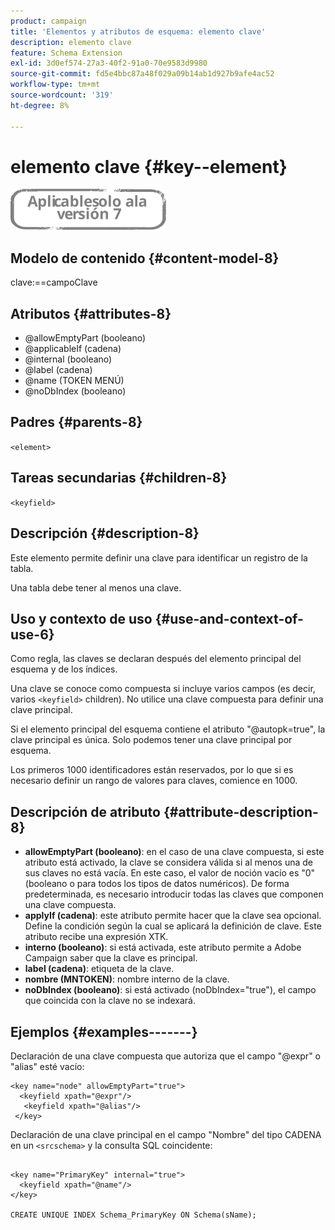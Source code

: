 ```yaml
---
product: campaign
title: 'Elementos y atributos de esquema: elemento clave'
description: elemento clave
feature: Schema Extension
exl-id: 3d0ef574-27a3-40f2-91a0-70e9583d9980
source-git-commit: fd5e4bbc87a48f029a09b14ab1d927b9afe4ac52
workflow-type: tm+mt
source-wordcount: '319'
ht-degree: 8%

---
```


# elemento clave {#key--element}

![](../../../assets/v7-only.svg)

## Modelo de contenido {#content-model-8}

clave:==campoClave

## Atributos {#attributes-8}

* @allowEmptyPart (booleano)
* @applicableIf (cadena)
* @internal (booleano)
* @label (cadena)
* @name (TOKEN MENÚ)
* @noDbIndex (booleano)

## Padres {#parents-8}

`<element>`

## Tareas secundarias {#children-8}

`<keyfield>`

## Descripción {#description-8}

Este elemento permite definir una clave para identificar un registro de la tabla.

Una tabla debe tener al menos una clave.

## Uso y contexto de uso {#use-and-context-of-use-6}

Como regla, las claves se declaran después del elemento principal del esquema y de los índices.

Una clave se conoce como compuesta si incluye varios campos (es decir, varios `<keyfield>` children). No utilice una clave compuesta para definir una clave principal.

Si el elemento principal del esquema contiene el atributo &quot;@autopk=true&quot;, la clave principal es única. Solo podemos tener una clave principal por esquema.

Los primeros 1000 identificadores están reservados, por lo que si es necesario definir un rango de valores para claves, comience en 1000.

## Descripción de atributo {#attribute-description-8}

* **allowEmptyPart (booleano)**: en el caso de una clave compuesta, si este atributo está activado, la clave se considera válida si al menos una de sus claves no está vacía. En este caso, el valor de noción vacío es &quot;0&quot; (booleano o para todos los tipos de datos numéricos). De forma predeterminada, es necesario introducir todas las claves que componen una clave compuesta.
* **applyIf (cadena)**: este atributo permite hacer que la clave sea opcional. Define la condición según la cual se aplicará la definición de clave. Este atributo recibe una expresión XTK.
* **interno (booleano)**: si está activada, este atributo permite a Adobe Campaign saber que la clave es principal.
* **label (cadena)**: etiqueta de la clave.
* **nombre (MNTOKEN)**: nombre interno de la clave.
* **noDbIndex (booleano)**: si está activado (noDbIndex=&quot;true&quot;), el campo que coincida con la clave no se indexará.

## Ejemplos {#examples-------}

Declaración de una clave compuesta que autoriza que el campo &quot;@expr&quot; o &quot;alias&quot; esté vacío:

```
<key name="node" allowEmptyPart="true">
  <keyfield xpath="@expr"/>
   <keyfield xpath="@alias"/>
 </key>
```

Declaración de una clave principal en el campo &quot;Nombre&quot; del tipo CADENA en un `<srcschema>`  y la consulta SQL coincidente:

```
 
<key name="PrimaryKey" internal="true">  
  <keyfield xpath="@name"/>
</key>

CREATE UNIQUE INDEX Schema_PrimaryKey ON Schema(sName);
```
